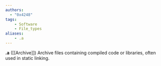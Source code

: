 ```yaml
---
authors:
  - "0x4248"
tags:
    - Software
    - File_types
aliases:
    - .a
---
```

**.a** ([[Archive]]) Archive files containing compiled code or libraries, often used in static linking.
